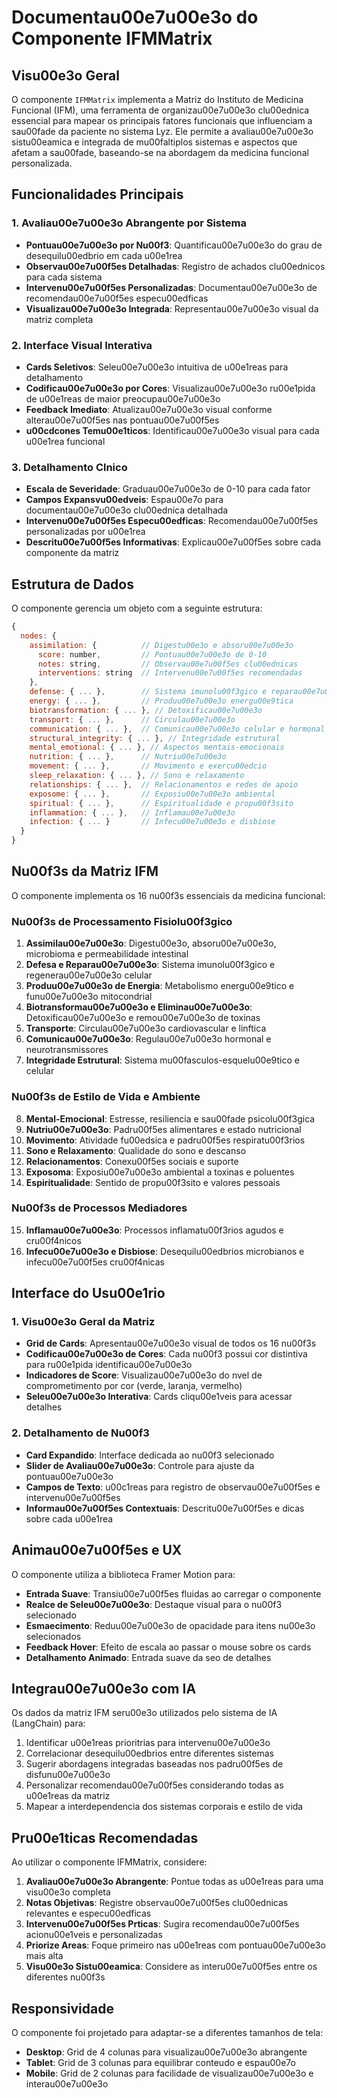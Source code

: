 # Documentau00e7u00e3o do Componente IFMMatrix

## Visu00e3o Geral
O componente `IFMMatrix` implementa a Matriz do Instituto de Medicina Funcional (IFM), uma ferramenta de organizau00e7u00e3o clu00ednica essencial para mapear os principais fatores funcionais que influenciam a sau00fade da paciente no sistema Lyz. Ele permite a avaliau00e7u00e3o sistu00eamica e integrada de mu00faltiplos sistemas e aspectos que afetam a sau00fade, baseando-se na abordagem da medicina funcional personalizada.

## Funcionalidades Principais

### 1. Avaliau00e7u00e3o Abrangente por Sistema
- **Pontuau00e7u00e3o por Nu00f3**: Quantificau00e7u00e3o do grau de desequilu00edbrio em cada u00e1rea
- **Observau00e7u00f5es Detalhadas**: Registro de achados clu00ednicos para cada sistema
- **Intervenu00e7u00f5es Personalizadas**: Documentau00e7u00e3o de recomendau00e7u00f5es especu00edficas
- **Visualizau00e7u00e3o Integrada**: Representau00e7u00e3o visual da matriz completa

### 2. Interface Visual Interativa
- **Cards Seletivos**: Seleu00e7u00e3o intuitiva de u00e1reas para detalhamento
- **Codificau00e7u00e3o por Cores**: Visualizau00e7u00e3o ru00e1pida de u00e1reas de maior preocupau00e7u00e3o
- **Feedback Imediato**: Atualizau00e7u00e3o visual conforme alterau00e7u00f5es nas pontuau00e7u00f5es
- **u00cdcones Temu00e1ticos**: Identificau00e7u00e3o visual para cada u00e1rea funcional

### 3. Detalhamento Clnico
- **Escala de Severidade**: Graduau00e7u00e3o de 0-10 para cada fator
- **Campos Expansvu00edveis**: Espau00e7o para documentau00e7u00e3o clu00ednica detalhada
- **Intervenu00e7u00f5es Especu00edficas**: Recomendau00e7u00f5es personalizadas por u00e1rea
- **Descritu00e7u00f5es Informativas**: Explicau00e7u00f5es sobre cada componente da matriz

## Estrutura de Dados

O componente gerencia um objeto com a seguinte estrutura:

```javascript
{
  nodes: {
    assimilation: {          // Digestu00e3o e absoru00e7u00e3o
      score: number,         // Pontuau00e7u00e3o de 0-10
      notes: string,         // Observau00e7u00f5es clu00ednicas
      interventions: string  // Intervenu00e7u00f5es recomendadas
    },
    defense: { ... },        // Sistema imunolu00f3gico e reparau00e7u00e3o
    energy: { ... },         // Produu00e7u00e3o energu00e9tica
    biotransformation: { ... }, // Detoxificau00e7u00e3o
    transport: { ... },      // Circulau00e7u00e3o
    communication: { ... },  // Comunicau00e7u00e3o celular e hormonal
    structural_integrity: { ... }, // Integridade estrutural
    mental_emotional: { ... }, // Aspectos mentais-emocionais
    nutrition: { ... },      // Nutriu00e7u00e3o
    movement: { ... },       // Movimento e exercu00edcio
    sleep_relaxation: { ... }, // Sono e relaxamento
    relationships: { ... },  // Relacionamentos e redes de apoio
    exposome: { ... },       // Exposiu00e7u00e3o ambiental
    spiritual: { ... },      // Espiritualidade e propu00f3sito
    inflammation: { ... },   // Inflamau00e7u00e3o
    infection: { ... }       // Infecu00e7u00e3o e disbiose
  }
}
```

## Nu00f3s da Matriz IFM

O componente implementa os 16 nu00f3s essenciais da medicina funcional:

### Nu00f3s de Processamento Fisiolu00f3gico
1. **Assimilau00e7u00e3o**: Digestu00e3o, absoru00e7u00e3o, microbioma e permeabilidade intestinal
2. **Defesa e Reparau00e7u00e3o**: Sistema imunolu00f3gico e regenerau00e7u00e3o celular
3. **Produu00e7u00e3o de Energia**: Metabolismo energu00e9tico e funu00e7u00e3o mitocondrial
4. **Biotransformau00e7u00e3o e Eliminau00e7u00e3o**: Detoxificau00e7u00e3o e remou00e7u00e3o de toxinas
5. **Transporte**: Circulau00e7u00e3o cardiovascular e linftica
6. **Comunicau00e7u00e3o**: Regulau00e7u00e3o hormonal e neurotransmissores
7. **Integridade Estrutural**: Sistema mu00fasculos-esquelu00e9tico e celular

### Nu00f3s de Estilo de Vida e Ambiente
8. **Mental-Emocional**: Estresse, resiliencia e sau00fade psicolu00f3gica
9. **Nutriu00e7u00e3o**: Padru00f5es alimentares e estado nutricional
10. **Movimento**: Atividade fu00edsica e padru00f5es respiratu00f3rios
11. **Sono e Relaxamento**: Qualidade do sono e descanso
12. **Relacionamentos**: Conexu00f5es sociais e suporte
13. **Exposoma**: Exposiu00e7u00e3o ambiental a toxinas e poluentes
14. **Espiritualidade**: Sentido de propu00f3sito e valores pessoais

### Nu00f3s de Processos Mediadores
15. **Inflamau00e7u00e3o**: Processos inflamatu00f3rios agudos e cru00f4nicos
16. **Infecu00e7u00e3o e Disbiose**: Desequilu00edbrios microbianos e infecu00e7u00f5es cru00f4nicas

## Interface do Usu00e1rio

### 1. Visu00e3o Geral da Matriz
- **Grid de Cards**: Apresentau00e7u00e3o visual de todos os 16 nu00f3s
- **Codificau00e7u00e3o de Cores**: Cada nu00f3 possui cor distintiva para ru00e1pida identificau00e7u00e3o
- **Indicadores de Score**: Visualizau00e7u00e3o do nvel de comprometimento por cor (verde, laranja, vermelho)
- **Seleu00e7u00e3o Interativa**: Cards cliqu00e1veis para acessar detalhes

### 2. Detalhamento de Nu00f3
- **Card Expandido**: Interface dedicada ao nu00f3 selecionado
- **Slider de Avaliau00e7u00e3o**: Controle para ajuste da pontuau00e7u00e3o
- **Campos de Texto**: u00c1reas para registro de observau00e7u00f5es e intervenu00e7u00f5es
- **Informau00e7u00f5es Contextuais**: Descritu00e7u00f5es e dicas sobre cada u00e1rea

## Animau00e7u00f5es e UX

O componente utiliza a biblioteca Framer Motion para:

- **Entrada Suave**: Transiu00e7u00f5es fluidas ao carregar o componente
- **Realce de Seleu00e7u00e3o**: Destaque visual para o nu00f3 selecionado
- **Esmaecimento**: Reduu00e7u00e3o de opacidade para itens nu00e3o selecionados
- **Feedback Hover**: Efeito de escala ao passar o mouse sobre os cards
- **Detalhamento Animado**: Entrada suave da seo de detalhes

## Integrau00e7u00e3o com IA

Os dados da matriz IFM seru00e3o utilizados pelo sistema de IA (LangChain) para:

1. Identificar u00e1reas prioritrias para intervenu00e7u00e3o
2. Correlacionar desequilu00edbrios entre diferentes sistemas
3. Sugerir abordagens integradas baseadas nos padru00f5es de disfunu00e7u00e3o
4. Personalizar recomendau00e7u00f5es considerando todas as u00e1reas da matriz
5. Mapear a interdependencia dos sistemas corporais e estilo de vida

## Pru00e1ticas Recomendadas

Ao utilizar o componente IFMMatrix, considere:

1. **Avaliau00e7u00e3o Abrangente**: Pontue todas as u00e1reas para uma visu00e3o completa
2. **Notas Objetivas**: Registre observau00e7u00f5es clu00ednicas relevantes e especu00edficas
3. **Intervenu00e7u00f5es Prticas**: Sugira recomendau00e7u00f5es acionu00e1veis e personalizadas
4. **Priorize Areas**: Foque primeiro nas u00e1reas com pontuau00e7u00e3o mais alta
5. **Visu00e3o Sistu00eamica**: Considere as interu00e7u00f5es entre os diferentes nu00f3s

## Responsividade

O componente foi projetado para adaptar-se a diferentes tamanhos de tela:
- **Desktop**: Grid de 4 colunas para visualizau00e7u00e3o abrangente
- **Tablet**: Grid de 3 colunas para equilibrar conteudo e espau00e7o
- **Mobile**: Grid de 2 colunas para facilidade de visualizau00e7u00e3o e interau00e7u00e3o
